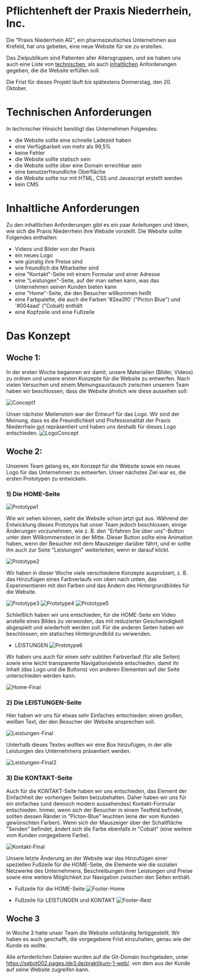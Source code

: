 # Pflichtenheft der Praxis Niederrhein, Inc.

Die "Praxis Niederrhein AG", ein pharmazeutisches Unternehmen aus Krefeld, hat uns gebeten, eine neue Website für sie zu erstellen. 

Das Zielpublikum sind Patienten aller Altersgruppen, und sie haben uns auch eine Liste von [technischen](#technischen-anforderungen), als auch [inhaltlichen](#inhaltliche-anforderungen) Anforderungen gegeben, die die Website erfüllen soll. 

Die Frist für dieses Projekt läuft bis spätestens Donnerstag, den 20. Oktober.

# Technischen Anforderungen

In technischer Hinsicht benötigt das Unternehmen Folgendes:
- die Website sollte eine schnelle Ladezeit haben
- eine Verfügbarkeit von mehr als 99,5%
- keine Fehler
- die Website sollte statisch sein
- die Website sollte über eine Domain erreichbar sein
- eine benutzerfreundliche Oberfläche
- die Website sollte nur mit HTML, CSS und Javascript erstellt werden
- kein CMS

# Inhaltliche Anforderungen

Zu den inhaltlichen Anforderungen gibt es ein paar Anleitungen und Ideen, wie sich die Praxis Niederrhein ihre Website vorstellt. Die Website sollte Folgendes enthalten:

- Videos und Bilder von der Praxis
- ein neues Logo
- wie günstig ihre Preise sind
- wie freundlich die Mitarbeiter sind
- eine "Kontakt"-Seite mit einem Formular und einer Adresse 
- eine "Leistungen"-Seite, auf der man sehen kann, was das Unternehmen seinen Kunden bieten kann
- eine "Home"-Seite, die den Besucher willkommen heißt 
- eine Farbpalette, die auch die Farben '#2ea3f0' ("Picton Blue") und '#004aad' ("Cobalt) enthält
- eine Kopfzeile und eine Fußzeile

# Das Konzept
## Woche 1:

In der ersten Woche begannen wir damit, unsere Materialien (Bilder, Videos) zu ordnen und unsere ersten Konzepte für die Website zu entwerfen. Nach vielen Versuchen und einem Meinungsaustausch zwischen unserem Team haben wir beschlossen, dass die Website ähnlich wie diese aussehen soll:

![Concept1](concept1.png)

Unser nächster Meilenstein war der Entwurf für das Logo. Wir sind der Meinung, dass es die Freundlichkeit und Professionalität der Praxis Niederrhein gut repräsentiert und haben uns deshalb für dieses Logo entschieden.
![LogoConcept](logo1.png)

## Woche 2:

Unserem Team gelang es, ein Konzept für die Website sowie ein neues Logo für das Unternehmen zu entwerfen. Unser nächstes Ziel war es, die ersten Prototypen zu entwickeln.
### 1) Die HOME-Seite
![Prototype1](1.png)

Wie wir sehen können, sieht die Website schon jetzt gut aus. Während der Entwicklung dieses Prototyps hat unser Team jedoch beschlossen, einige Änderungen vorzunehmen, wie z. B. den "Erfahren Sie über uns"-Button unter dem Willkommenstext in der Mitte. Dieser Button sollte eine Animation haben, wenn der Besucher mit dem Mauszeiger darüber fährt, und er sollte ihn auch zur Seite "Leistungen" weiterleiten, wenn er darauf klickt.

![Prototype2](2.png)

Wir haben in dieser Woche viele verschiedene Konzepte ausprobiert, z. B. das Hinzufügen eines Farbverlaufs von oben nach unten, das Experimentieren mit den Farben und das Ändern des Hintergrundbildes für die Website.

![Prototype3](3.png)
![Prototype4](4.png)
![Prototype5](5.png)

Schließlich haben wir uns entschieden, für die HOME-Seite ein Video anstelle eines Bildes zu verwenden, das mit reduzierter Geschwindigkeit abgespielt und wiederholt werden soll. Für die anderen Seiten haben wir beschlossen, ein statisches Hintergrundbild zu verwenden.

- LEISTUNGEN
![Prototype6](l1.png)

Wir haben uns auch für einen sehr subtilen Farbverlauf (für alle Seiten) sowie eine leicht transparente Navigationsleiste entschieden, damit ihr Inhalt (das Logo und die Buttons) von anderen Elementen auf der Seite unterschieden werden kann.

![Home-Final](Hfinal.png)


### 2) Die LEISTUNGEN-Seite

Hier haben wir uns für etwas sehr Einfaches entschieden: einen großen, weißen Text, der den Besucher der Website ansprechen soll. 

![Leistungen-Final](l3.png)

Unterhalb dieses Textes wollten wir eine Box hinzufügen, in der alle Leistungen des Unternehmens präsentiert werden.

![Leistungen-Final2](l2.png)


### 3) Die KONTAKT-Seite

Auch für die KONTAKT-Seite haben wir uns entschieden, das Element der Einfachheit der vorherigen Seiten beizubehalten. Daher haben wir uns für ein einfaches (und dennoch modern aussehendes) Kontakt-Formular entschieden.
Immer, wenn sich der Besucher in einem Textfeld befindet, sollten dessen Ränder in "Picton-Blue" leuchten (eine der vom Kunden gewünschten Farben). Wenn sich der Mauszeiger über der Schaltfläche "Senden" befindet, ändert sich die Farbe ebenfalls in "Cobalt" (eine weitere vom Kunden vorgegebene Farbe).

![Kontakt-Final](k1.png)

Unsere letzte Änderung an der Website war das Hinzufügen einer speziellen Fußzeile für die HOME-Seite, die Elemente wie die sozialen Netzwerke des Unternehmens, Beschreibungen ihrer Leistungen und Preise sowie eine weitere Möglichkeit zur Navigation zwischen den Seiten enthält.
- Fußzeile für die HOME-Seite
![Footer-Home](footer-home.png)

- Fußzeile für LEISTUNGEN und KONTAKT
![Footer-Rest](footer-rest.png)

## Woche 3

In Woche 3 hatte unser Team die Website vollständig fertiggestellt. Wir haben es auch geschafft, die vorgegebene Frist einzuhalten, genau wie der Kunde es wollte. 

Alle erforderlichen Dateien wurden auf die Git-Domain hochgeladen, unter https://sebot002.pages.ide3.de/praktikum-1-web/.
von dem aus der Kunde auf seine Website zugreifen kann.




